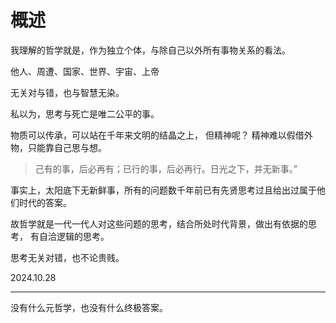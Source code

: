 # 概述

我理解的哲学就是，作为独立个体，与除自己以外所有事物关系的看法。

他人、周遭、国家、世界、宇宙、上帝

无关对与错，也与智慧无染。

私以为，思考与死亡是唯二公平的事。

物质可以传承，可以站在千年来文明的结晶之上， 但精神呢？ 精神难以假借外物，只能靠自己思与想。

> 己有的事，后必再有；已行的事，后必再行。日光之下，并无新事。”

事实上，太阳底下无新鲜事，所有的问题数千年前已有先贤思考过且给出过属于他们时代的答案。

故哲学就是一代一代人对这些问题的思考，结合所处时代背景，做出有依据的思考， 有自洽逻辑的思考。

思考无关对错，也不论贵贱。

2024.10.28

---

没有什么元哲学，也没有什么终极答案。
